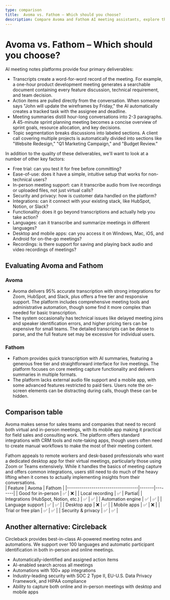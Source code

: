 ```yaml
---
type: comparison
title:  Avoma vs. Fathom – Which should you choose?
description: Compare Avoma and Fathom AI meeting assistants, explore their key features, pricing, and discover why Circleback might be a better alternative for your needs.
---
```


# Avoma vs. Fathom – Which should you choose?  
AI meeting notes platforms provide four primary deliverables:  
  
* Transcripts create a word-for-word record of the meeting. For example, a one-hour product development meeting generates a searchable document containing every feature discussion, technical requirement, and team decision.  
* Action items are pulled directly from the conversation. When someone says "John will update the wireframes by Friday," the AI automatically creates a tracked task with the assignee and deadline.  
* Meeting summaries distill hour-long conversations into 2-3 paragraphs. A 45-minute sprint planning meeting becomes a concise overview of sprint goals, resource allocation, and key decisions.  
* Topic segmentation breaks discussions into labeled sections. A client call covering multiple projects is automatically divided into sections like "Website Redesign," "Q1 Marketing Campaign," and "Budget Review."  
  
In addition to the quality of these deliverables, we'll want to look at a number of other key factors:  
  
* Free trial: can you test it for free before committing?  
* Ease-of-use: does it have a simple, intuitive setup that works for non-technical users?  
* In-person meeting support: can it transcribe audio from live recordings or uploaded files, not just virtual calls?  
* Security and privacy: how is customer data handled on the platform?  
* Integrations: can it connect with your existing stack, like HubSpot, Notion, or Slack?  
* Functionality: does it go beyond transcriptions and actually help you take action?  
* Languages: can it transcribe and summarize meetings in different languages?  
* Desktop and mobile apps: can you access it on Windows, Mac, iOS, and Android for on-the-go meetings?  
* Recordings: is there support for saving and playing back audio and video recordings of meetings?    
## Evaluating Avoma and Fathom  
### Avoma
* Avoma delivers 95% accurate transcription with strong integrations for Zoom, HubSpot, and Slack, plus offers a free tier and responsive support. The platform includes comprehensive meeting tools and administrative automation, though some find it more complex than needed for basic transcription.
* The system occasionally has technical issues like delayed meeting joins and speaker identification errors, and higher pricing tiers can be expensive for small teams. The detailed transcripts can be dense to parse, and the full feature set may be excessive for individual users.

### Fathom
* Fathom provides quick transcription with AI summaries, featuring a generous free tier and straightforward interface for live meetings. The platform focuses on core meeting capture functionality and delivers summaries in multiple formats.
* The platform lacks external audio file support and a mobile app, with some advanced features restricted to paid tiers. Users note the on-screen elements can be distracting during calls, though these can be hidden.  
## Comparison table    
Avoma makes sense for sales teams and companies that need to record both virtual and in-person meetings, with its mobile app making it practical for field sales and consulting work. The platform offers standard integrations with CRM tools and note-taking apps, though users often need to create manual workflows to make the most of their meeting content.

Fathom appeals to remote workers and desk-based professionals who want a dedicated desktop app for their virtual meetings, particularly those using Zoom or Teams extensively. While it handles the basics of meeting capture and offers common integrations, users still need to do much of the heavy lifting when it comes to actually implementing insights from their conversations.  
| Feature                           | Avoma | Fathom |
|-----------------------------------|-------|--------|
| Good for in-person                | ✅    | ❌     |
| Local recording                   | ✅    | Partial|
| Integrations (HubSpot, Notion, etc.) | ✅ | ✅     |
| Automation engine                  | ✅    | ✅     |
| Language support                  | ✅    | ✅     |
| Desktop app                       | ❌    | ✅     |
| Mobile apps                       | ✅    | ❌     |
| Trial or free plan                | ✅    | ✅     |
| Security & privacy                | ✅    | ✅     |  
## Another alternative: Circleback  
Circleback provides best-in-class AI-powered meeting notes and automations. We support over 100 languages and automatic participant identification in both in-person and online meetings.  
  
* Automatically-identified and assigned action items  
* AI-enabled search across all meetings  
* Automations with 100+ app integrations  
* Industry-leading security with SOC 2 Type II, EU-U.S. Data Privacy Framework, and HIPAA compliance  
* Ability to capture both online and in-person meetings with desktop and mobile apps  